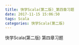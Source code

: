 ```yaml
---
title: 快学Scala(第二版)_第四章习题
date: 2017-11-15 15:06:50
tags: Scala
categories: 快学Scala(第二版)
---
```



快学Scala(第二版) 第四章习题
<!-- more -->
